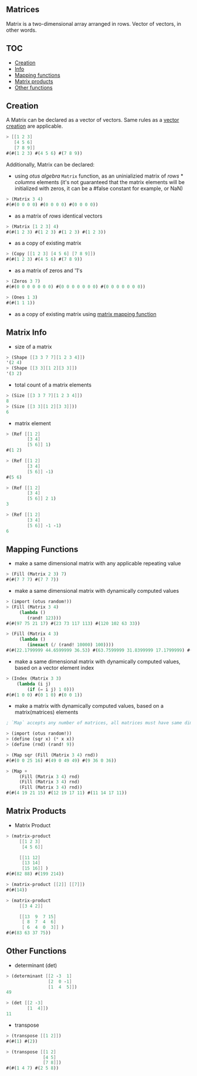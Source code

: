 Matrices
--------

Matrix is a two-dimensional array arranged in rows. Vector of vectors, in other words.

TOC
---
- [Creation](#creation)
- [Info](#matrix-info)
- [Mapping functions](#mapping-functions)
- [Matrix products](#matrix-products)
- [Other functions](#other-functions)

Creation
--------

A Matrix can be declared as a vector of vectors. Same rules as a [vector creation](vectors.md#creation) are applicable.
```scheme
> [[1 2 3]
   [4 5 6]
   [7 8 9]]
#(#(1 2 3) #(4 5 6) #(7 8 9))
```

Additionally, Matrix can be declared:

* using *otus algebra* `Matrix` function,
  as an uninializied matrix of *rows* * *columns* elements (it's not guaranteed that the matrix elements will be initialized with zeros, it can be a #false constant for example, or NaN)
```scheme
> (Matrix 3 4)
#(#(0 0 0 0) #(0 0 0 0) #(0 0 0 0))
```

* as a matrix of *rows* identical vectors
```scheme
> (Matrix [1 2 3] 4)
#(#(1 2 3) #(1 2 3) #(1 2 3) #(1 2 3))
```

* as a copy of existing matrix
```scheme
> (Copy [[1 2 3] [4 5 6] [7 8 9]])
#(#(1 2 3) #(4 5 6) #(7 8 9))
```

* as a matrix of zeros and '1's
```scheme
> (Zeros 3 7)
#(#(0 0 0 0 0 0 0) #(0 0 0 0 0 0 0) #(0 0 0 0 0 0 0))

> (Ones 1 3)
#(#(1 1 1))
```

* as a copy of existing matrix using [matrix mapping function](#mapping-functions)


Matrix Info
-----------

* size of a matrix
```scheme
> (Shape [[3 3 7 7][1 2 3 4]])
'(2 4)
> (Shape [[3 3][1 2][3 3]])
'(3 2)
```

* total count of a matrix elements
```scheme
> (Size [[3 3 7 7][1 2 3 4]])
8
> (Size [[3 3][1 2][3 3]]))
6
```

* matrix element
```scheme
> (Ref [[1 2]
        [3 4]
        [5 6]] 1)
#(1 2)

> (Ref [[1 2]
        [3 4]
        [5 6]] -1)
#(5 6)

> (Ref [[1 2]
        [3 4]
        [5 6]] 2 1)
3

> (Ref [[1 2]
        [3 4]
        [5 6]] -1 -1)
6
```

Mapping Functions
-----------------

* make a same dimensional matrix with any applicable repeating value
```scheme
> (Fill (Matrix 2 3) 7)
#(#(7 7 7) #(7 7 7))
```

* make a same dimensional matrix with dynamically computed values
```scheme
> (import (otus random!))
> (Fill (Matrix 3 4)
     (lambda ()
        (rand! 123)))
#(#(97 75 21 17) #(23 73 117 113) #(120 102 63 33))

> (Fill (Matrix 4 3)
     (lambda ()
        (inexact (/ (rand! 10000) 100))))
#(#(22.1799999 44.6599999 36.53) #(63.7599999 31.8399999 17.1799999) #(24.44 66.7699999 32.57) #(46.2299999 49.4099999 33.0099999))
```

* make a same dimensional matrix with dynamically computed values, based on a vector element index
```scheme
> (Index (Matrix 3 3)
    (lambda (i j)
        (if (= i j) 1 0)))
#(#(1 0 0) #(0 1 0) #(0 0 1))
```

* make a matrix with dynamically computed values, based on a matrix(matrices) elements
```scheme
; `Map` accepts any number of matrices, all matrices must have same dimensions!

> (import (otus random!))
> (define (sqr x) (* x x))
> (define (rnd) (rand! 9))

> (Map sqr (Fill (Matrix 3 4) rnd))
#(#(0 0 25 16) #(49 0 49 49) #(9 36 0 36))

> (Map +
     (Fill (Matrix 3 4) rnd)
     (Fill (Matrix 3 4) rnd)
     (Fill (Matrix 3 4) rnd))
#(#(4 19 21 15) #(12 19 17 11) #(11 14 17 11))
```

Matrix Products
---------------

* Matrix Product
```scheme
> (matrix-product
     [[1 2 3]
      [4 5 6]]

     [[11 12]
      [13 14]
      [15 16]] )
#(#(82 88) #(199 214))

> (matrix-product [[2]] [[7]])
#(#(14))

> (matrix-product
     [[3 4 2]]

     [[13  9  7 15]
      [ 8  7  4  6]
      [ 6  4  0  3]] )
#(#(83 63 37 75))
```

Other Functions
---------------

* determinant (det)
```scheme
> (determinant [[2 -3  1]
                [2  0 -1]
                [1  4  5]])
49

> (det [[2 -3]
        [1  4]])
11
```

* transpose
```scheme
> (transpose [[1 2]])
#(#(1) #(2))

> (transpose [[1 2]
              [4 5]
              [7 8]])
#(#(1 4 7) #(2 5 8))
```

